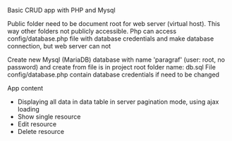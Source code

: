 Basic CRUD app with PHP and Mysql

Public folder need to be document root for web server (virtual host). This way other folders not publicly accessible. Php can access config/database.php file with database credentials and make database connection, but web server can not

Create new Mysql (MariaDB) database with name 'paragraf' (user: root, no password)
and create from file is in project root folder name: db.sql
File config/database.php contain database credentials if need to be changed

App content
-   Displaying all data in data table in server pagination mode, using ajax loading
-   Show single resource
-   Edit resource
-   Delete resource
